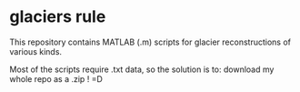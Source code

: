 # glaciers rule

This repository contains MATLAB (.m) scripts for glacier reconstructions of various kinds. 

Most of the scripts require .txt data, so the solution is to: download my whole repo as a .zip ! =D
